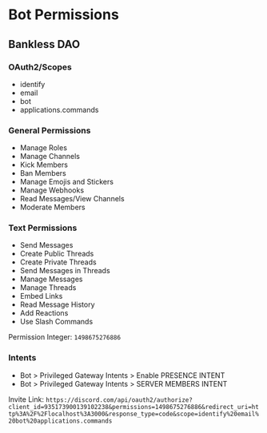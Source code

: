 # Bot Permissions

## Bankless DAO

### OAuth2/Scopes
- identify
- email
- bot
- applications.commands

### General Permissions
- Manage Roles
- Manage Channels
- Kick Members
- Ban Members
- Manage Emojis and Stickers
- Manage Webhooks
- Read Messages/View Channels
- Moderate Members

### Text Permissions
- Send Messages
- Create Public Threads
- Create Private Threads
- Send Messages in Threads
- Manage Messages
- Manage Threads
- Embed Links
- Read Message History
- Add Reactions
- Use Slash Commands

Permission Integer: `1498675276886`

### Intents
- Bot > Privileged Gateway Intents > Enable PRESENCE INTENT
- Bot > Privileged Gateway Intents > SERVER MEMBERS INTENT

Invite Link: `https://discord.com/api/oauth2/authorize?client_id=935173900139102238&permissions=1498675276886&redirect_uri=http%3A%2F%2Flocalhost%3A3000&response_type=code&scope=identify%20email%20bot%20applications.commands`